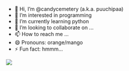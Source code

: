 - 👋 Hi, I’m @candycemetery (a.k.a. puuchipaa)
- 👀 I’m interested in programming
- 🌱 I’m currently learning python
- 💞️ I’m looking to collaborate on ...
- 📫 How to reach me ...
- 😄 Pronouns: orange/mango
- ⚡ Fun fact: hmmm...
<img src = "https://media3.giphy.com/media/v1.Y2lkPTc5MGI3NjExZms1bTc5MG5ocGEybTlsbGxvbGhubW5tMWU1MmZoMjB3YjVwOXhjMCZlcD12MV9pbnRlcm5hbF9naWZfYnlfaWQmY3Q9Zw/n4HxmeN6ruFK4niqsN/giphy.gif"/>
<!---
candycemetery/candycemetery is a ✨ special ✨ repository because its `README.md` (this file) appears on your GitHub profile.
You can click the Preview link to take a look at your changes.
--->
